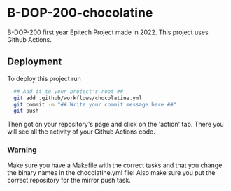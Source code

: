 
# B-DOP-200-chocolatine

B-DOP-200 first year Epitech Project made in 2022. This project uses Github Actions.



## Deployment

To deploy this project run

```bash
  ## Add it to your project's root ##
  git add .github/workflows/chocolatine.yml
  git commit -m "## Write your commit message here ##"
  git push
```
Then got on your repository's page and click on the 'action' tab. There you will see all the activity of your Github Actions code.



### Warning

Make sure you have a Makefile with the correct tasks and that you change the binary names in the chocolatine.yml file! Also make sure you put the correct repository for the mirror push task.

